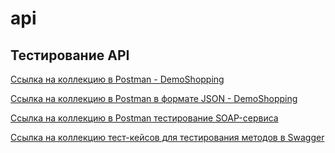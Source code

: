 # api

## Тестирование API

[Ссылка на коллекцию в Postman - DemoShopping](https://www.postman.com/anton-8667605/workspace/anton-s-workspace/collection/45286403-b98d1373-3067-4112-91c0-48a2f8326f05?action=share&creator=45286403&active-environment=45286403-3449cc8f-9825-4837-ad34-6f4296115988)

[Ссылка на коллекцию в Postman в формате JSON - DemoShopping](https://github.com/Ballist166/api/blob/main/DemoShopping.postman_test_run.json)

[Ссылка на коллекцию в Postman тестирование SOAP-сервиса](https://www.postman.com/anton-8667605/anton-s-workspace/collection/s4jax1a/soap?action=share&creator=45286403&active-environment=45286403-2a8529fe-e37c-4b09-bbeb-76b01f081fab)

[Ссылка на коллекцию тест-кейсов для тестирования методов в Swagger](https://github.com/Ballist166/api/blob/main/G10-2025-06-09.pdf)


